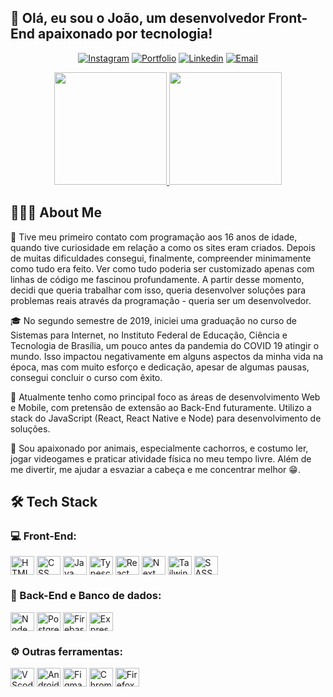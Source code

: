 ## 👋 Olá, eu sou o João, um desenvolvedor Front-End apaixonado por tecnologia!

<div align="center">

[![Instagram][instagram-shield]][instagram-url]
[![Portfolio][portfolio-shield]][portfolio-url]
[![Linkedin][linkedin-shield]][linkedin-url]
[![Email][gmail-shield]][gmail-url]

</div>

<div align="center">
    <a href="https://github.com/joaosouza7">
        <img height="180em" src="https://github-readme-stats.vercel.app/api/top-langs/?username=joaosouza7&layout=compact&langs_count=16&theme=tokyonight" />
        <img height="180em" src="https://github-readme-stats.vercel.app/api/wakatime?username=joaosouza7&langs_count=8&theme=tokyonight&custom_title=Coding%20Time%20(Last%207%20days)&range=all_time&cache_seconds=14400" />
    </a>
</div>

## 👨🏻‍💻 About Me

🎯 Tive meu primeiro contato com programação aos 16 anos de idade, quando tive curiosidade em relação a como os sites eram criados. Depois de muitas dificuldades consegui, finalmente, compreender minimamente como tudo era feito. Ver como tudo poderia ser customizado apenas com linhas de código me fascinou profundamente. A partir desse momento, decidi que queria trabalhar com isso, queria desenvolver soluções para problemas reais através da programação - queria ser um desenvolvedor.

🎓 No segundo semestre de 2019, iniciei uma graduação no curso de Sistemas para Internet, no Instituto Federal de Educação, Ciência e Tecnologia de Brasília, um pouco antes da pandemia do COVID 19 atingir o mundo. Isso impactou negativamente em alguns aspectos da minha vida na época, mas com muito esforço e dedicação, apesar de algumas pausas, consegui concluir o curso com êxito.

🚀 Atualmente tenho como principal foco as áreas de desenvolvimento Web e Mobile, com pretensão de extensão ao Back-End futuramente. Utilizo a stack do JavaScript (React, React Native e Node) para desenvolvimento de soluções.

🐶 Sou apaixonado por animais, especialmente cachorros, e costumo ler, jogar videogames e praticar atividade física no meu tempo livre. Além de me divertir, me ajudar a esvaziar a cabeça e me concentrar melhor 😁.

## 🛠 Tech Stack

### 💻 Front-End:

<div style="display: inline_block">
    <img align="center" alt="HTML" width="38" height="30" src="https://cdn.jsdelivr.net/gh/devicons/devicon/icons/html5/html5-original.svg" />
    <img align="center" alt="CSS" width="38" height="30" src="https://cdn.jsdelivr.net/gh/devicons/devicon/icons/css3/css3-original.svg" />
    <img align="center" alt="Java Script" width="38" height="30" src="https://cdn.jsdelivr.net/gh/devicons/devicon/icons/javascript/javascript-original.svg" />
    <img align="center" alt="Typescript" width="38" height="30" src="https://cdn.jsdelivr.net/gh/devicons/devicon/icons/typescript/typescript-original.svg" />
    <img align="center" alt="React" width="38" height="30" src="https://cdn.jsdelivr.net/gh/devicons/devicon/icons/react/react-original.svg" />
    <img align="center" alt="Next" width="38" height="30" src="https://cdn.jsdelivr.net/gh/devicons/devicon/icons/nextjs/nextjs-original.svg" />
    <img align="center" alt="Tailwind" width="38" height="30" src="https://cdn.jsdelivr.net/gh/devicons/devicon/icons/tailwindcss/tailwindcss-plain.svg" />
    <img align="center" alt="SASS" width="38" height="30" src="https://cdn.jsdelivr.net/gh/devicons/devicon/icons/sass/sass-original.svg" />
</div>

### 🎲 Back-End e Banco de dados:

<div style="display: inline_block">
    <img align="center" alt="Node" width="38" height="30" src="https://cdn.jsdelivr.net/gh/devicons/devicon/icons/nodejs/nodejs-original.svg" />
    <img align="center" alt="PostgreSQL" width="38" height="30" src="https://cdn.jsdelivr.net/gh/devicons/devicon/icons/postgresql/postgresql-original.svg" />
    <img align="center" alt="Firebase" width="38" height="30" src="https://cdn.jsdelivr.net/gh/devicons/devicon/icons/firebase/firebase-plain.svg" />
    <img align="center" alt="Express.js" width="38" height="30" src="https://cdn.jsdelivr.net/gh/devicons/devicon/icons/express/express-original.svg" />
    
</div>

### ⚙️ Outras ferramentas:

<div style="display: inline_block">
    <img align="center" alt="VScode" width="38" height="30" src="https://cdn.jsdelivr.net/gh/devicons/devicon/icons/vscode/vscode-original.svg" />
    <img align="center" alt="Android Studio" width="38" height="30" src="https://cdn.jsdelivr.net/gh/devicons/devicon/icons/androidstudio/androidstudio-original.svg" />
    <img align="center" alt="Figma" width="38" height="30" src="https://cdn.jsdelivr.net/gh/devicons/devicon/icons/figma/figma-original.svg" />
    <img align="center" alt="Chrome" width="38" height="30" src="https://cdn.jsdelivr.net/gh/devicons/devicon/icons/chrome/chrome-original.svg" />
    <img align="center" alt="Firefox" width="38" height="30" src="https://cdn.jsdelivr.net/gh/devicons/devicon/icons/firefox/firefox-original.svg" />
    
</div>
</br>

<!--LINKS E IMAGENS-->

[portfolio-shield]: https://img.shields.io/badge/-portfolio-3423A6?style=for-the-badge&logo=Google-Chrome&logoColor=white
[portfolio-url]: https://portfolio-joaosouza7.vercel.app/
[instagram-shield]: https://img.shields.io/badge/Instagram-E4405F?style=for-the-badge&logo=instagram&logoColor=white
[instagram-url]: https://instagram.com/joaossouza07
[linkedin-shield]: https://img.shields.io/badge/Joao%20Souza-0077B5?style=for-the-badge&logo=linkedin&logoColor=white
[linkedin-url]: https://www.linkedin.com/in/joaosouzadesenvolvedorweb
[gmail-shield]: https://img.shields.io/badge/joaoosouza07@gmail.com-D14836?style=for-the-badge&logo=gmail&logoColor=white
[gmail-url]: mailto:joaoosouza07@gmail.com
